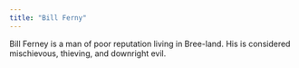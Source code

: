 ```yaml
---
title: "Bill Ferny"
---
```


Bill Ferney is a man of poor reputation living in Bree-land. His is
considered mischievous, thieving, and downright evil.